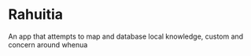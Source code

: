 # Rahuitia
An app that attempts to map and database local knowledge, custom and concern around whenua
